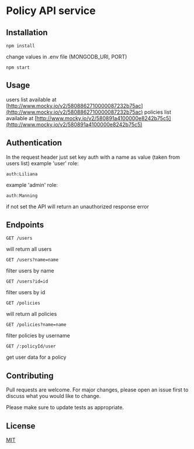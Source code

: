 # Policy API service

## Installation

```
npm install
```

change values in .env file (MONGODB_URI, PORT)

```
npm start
```

## Usage

users list available at [http://www.mocky.io/v2/5808862710000087232b75ac](http://www.mocky.io/v2/5808862710000087232b75ac)
policies list available at [http://www.mocky.io/v2/580891a4100000e8242b75c5](http://www.mocky.io/v2/580891a4100000e8242b75c5)

## Authentication
In the request header just set key auth with a name as value (taken from users list)
example 'user' role:
```
auth:Liliana
```
example 'admin' role:
```
auth:Manning
```

if not set the API will return an unauthorized response error

## Endpoints

```
GET /users

```
will return all users

```
GET /users?name=name

```
filter users by name

```
GET /users?id=id

```
filter users by id


```
GET /policies

```
will return all policies

```
GET /policies?name=name

```
filter policies by username

```
GET /:policyId/user

```
get user data for a policy


## Contributing
Pull requests are welcome. For major changes, please open an issue first to discuss what you would like to change.

Please make sure to update tests as appropriate.

## License
[MIT](https://choosealicense.com/licenses/mit/)
